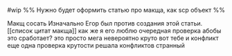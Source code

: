 #wip
%%
Нужно будет оформить статью про макща, как scp объект
%%


Макщ сосать
Изначально Егор был против создания этой статьи.
[[список цитат макща]]
как же я его люблю
очередная проверка абобы
это сработает?
это просто мега невероятно круто
вот тебе и конфликт
еще одна проверка крутости
решала конфликтов странный

